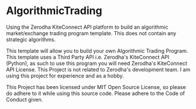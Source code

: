 # AlgorithmicTrading
Using the Zerodha KiteConnect API platform to build an algorithmic market/exchange trading program template.
This does not contain any strategic algorithms.

This template will allow you to build your own Algorithmic Trading Program.
This template uses a Third Party API i.e. Zerodha's KiteConnect API (Python), as such to use this program you will need
Zerodha's KiteConnect API License.
This Project is not related to Zerodha's development team. I am using this project for experience and as a hobby.

This Project has been licensed under MIT Open Source License, so please do adhere to it while using this source code.
Please adhere to the Code of Conduct given.

